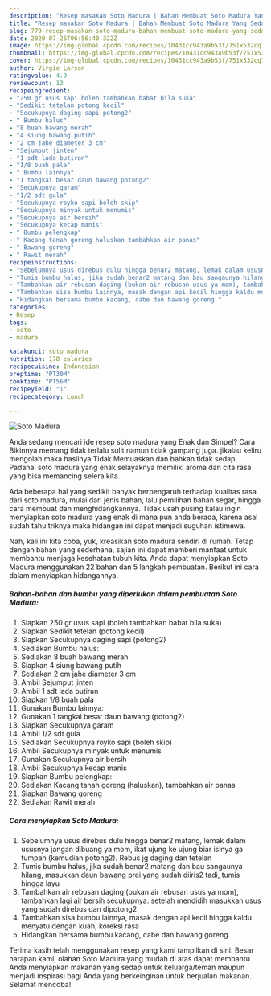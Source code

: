 ```yaml
---
description: "Resep masakan Soto Madura | Bahan Membuat Soto Madura Yang Sedap"
title: "Resep masakan Soto Madura | Bahan Membuat Soto Madura Yang Sedap"
slug: 779-resep-masakan-soto-madura-bahan-membuat-soto-madura-yang-sedap
date: 2020-07-26T06:56:40.322Z
image: https://img-global.cpcdn.com/recipes/10431cc943a9b53f/751x532cq70/soto-madura-foto-resep-utama.jpg
thumbnail: https://img-global.cpcdn.com/recipes/10431cc943a9b53f/751x532cq70/soto-madura-foto-resep-utama.jpg
cover: https://img-global.cpcdn.com/recipes/10431cc943a9b53f/751x532cq70/soto-madura-foto-resep-utama.jpg
author: Virgie Larson
ratingvalue: 4.9
reviewcount: 13
recipeingredient:
- "250 gr usus sapi boleh tambahkan babat bila suka"
- "Sedikit tetelan potong kecil"
- "Secukupnya daging sapi potong2"
- " Bumbu halus"
- "8 buah bawang merah"
- "4 siung bawang putih"
- "2 cm jahe diameter 3 cm"
- "Sejumput jinten"
- "1 sdt lada butiran"
- "1/8 buah pala"
- " Bumbu lainnya"
- "1 tangkai besar daun bawang potong2"
- "Secukupnya garam"
- "1/2 sdt gula"
- "Secukupnya royko sapi boleh skip"
- "Secukupnya minyak untuk menumis"
- "Secukupnya air bersih"
- "Secukupnya kecap manis"
- " Bumbu pelengkap"
- " Kacang tanah goreng haluskan tambahkan air panas"
- " Bawang goreng"
- " Rawit merah"
recipeinstructions:
- "Sebelumnya usus direbus dulu hingga benar2 matang, lemak dalam ususnya jangan dibuang ya mom, ikat ujung ke ujung biar isinya ga tumpah (kemudian potong2). Rebus jg daging dan tetelan"
- "Tumis bumbu halus, jika sudah benar2 matang dan bau sangaunya hilang, masukkan daun bawang prei yang sudah diiris2 tadi, tumis hingga layu"
- "Tambahkan air rebusan daging (bukan air rebusan usus ya mom), tambahkan lagi air bersih secukupnya. setelah mendidih masukkan usus yang sudah direbus dan dipotong2"
- "Tambahkan sisa bumbu lainnya, masak dengan api kecil hingga kaldu menyatu dengan kuah, koreksi rasa"
- "Hidangkan bersama bumbu kacang, cabe dan bawang goreng."
categories:
- Resep
tags:
- soto
- madura

katakunci: soto madura 
nutrition: 178 calories
recipecuisine: Indonesian
preptime: "PT30M"
cooktime: "PT56M"
recipeyield: "1"
recipecategory: Lunch

---
```



![Soto Madura](https://img-global.cpcdn.com/recipes/10431cc943a9b53f/751x532cq70/soto-madura-foto-resep-utama.jpg)

Anda sedang mencari ide resep soto madura yang Enak dan Simpel? Cara Bikinnya memang tidak terlalu sulit namun tidak gampang juga. jikalau keliru mengolah maka hasilnya Tidak Memuaskan dan bahkan tidak sedap. Padahal soto madura yang enak selayaknya memiliki aroma dan cita rasa yang bisa memancing selera kita.

Ada beberapa hal yang sedikit banyak berpengaruh terhadap kualitas rasa dari soto madura, mulai dari jenis bahan, lalu pemilihan bahan segar, hingga cara membuat dan menghidangkannya. Tidak usah pusing kalau ingin menyiapkan soto madura yang enak di mana pun anda berada, karena asal sudah tahu triknya maka hidangan ini dapat menjadi suguhan istimewa.




Nah, kali ini kita coba, yuk, kreasikan soto madura sendiri di rumah. Tetap dengan bahan yang sederhana, sajian ini dapat memberi manfaat untuk membantu menjaga kesehatan tubuh kita. Anda dapat menyiapkan Soto Madura menggunakan 22 bahan dan 5 langkah pembuatan. Berikut ini cara dalam menyiapkan hidangannya.

<!--inarticleads1-->

##### Bahan-bahan dan bumbu yang diperlukan dalam pembuatan Soto Madura:

1. Siapkan 250 gr usus sapi (boleh tambahkan babat bila suka)
1. Siapkan Sedikit tetelan (potong kecil)
1. Siapkan Secukupnya daging sapi (potong2)
1. Sediakan  Bumbu halus:
1. Sediakan 8 buah bawang merah
1. Siapkan 4 siung bawang putih
1. Sediakan 2 cm jahe diameter 3 cm
1. Ambil Sejumput jinten
1. Ambil 1 sdt lada butiran
1. Siapkan 1/8 buah pala
1. Gunakan  Bumbu lainnya:
1. Gunakan 1 tangkai besar daun bawang (potong2)
1. Siapkan Secukupnya garam
1. Ambil 1/2 sdt gula
1. Sediakan Secukupnya royko sapi (boleh skip)
1. Ambil Secukupnya minyak untuk menumis
1. Gunakan Secukupnya air bersih
1. Ambil Secukupnya kecap manis
1. Siapkan  Bumbu pelengkap:
1. Sediakan  Kacang tanah goreng (haluskan), tambahkan air panas
1. Siapkan  Bawang goreng
1. Sediakan  Rawit merah




<!--inarticleads2-->

##### Cara menyiapkan Soto Madura:

1. Sebelumnya usus direbus dulu hingga benar2 matang, lemak dalam ususnya jangan dibuang ya mom, ikat ujung ke ujung biar isinya ga tumpah (kemudian potong2). Rebus jg daging dan tetelan
1. Tumis bumbu halus, jika sudah benar2 matang dan bau sangaunya hilang, masukkan daun bawang prei yang sudah diiris2 tadi, tumis hingga layu
1. Tambahkan air rebusan daging (bukan air rebusan usus ya mom), tambahkan lagi air bersih secukupnya. setelah mendidih masukkan usus yang sudah direbus dan dipotong2
1. Tambahkan sisa bumbu lainnya, masak dengan api kecil hingga kaldu menyatu dengan kuah, koreksi rasa
1. Hidangkan bersama bumbu kacang, cabe dan bawang goreng.




Terima kasih telah menggunakan resep yang kami tampilkan di sini. Besar harapan kami, olahan Soto Madura yang mudah di atas dapat membantu Anda menyiapkan makanan yang sedap untuk keluarga/teman maupun menjadi inspirasi bagi Anda yang berkeinginan untuk berjualan makanan. Selamat mencoba!
